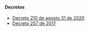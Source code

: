 #### Decretos

- [Decreto 210 de agosto 31 de 2020](https://pyphoy.s3.amazonaws.com/docs/malambo/decreto-210-de-agosto-31-de-2020.pdf)
- [Decreto 257 de 2017]()
